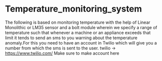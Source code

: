 # Temperature_monitoring_system
The following is based on monitoring temperature with the help of Linear Monolithic or LM35 sensor and a bolt module wherein we specify a range of temperature such that whenever a machine or an appliance exceeds that limit it tends to send an sms to you warning about the temperature anomaly.For this you need to have an account in Twilio which will give you a number from which the sms is sent to the user.
twilio -> https://www.twilio.com/
Make sure to make account here
